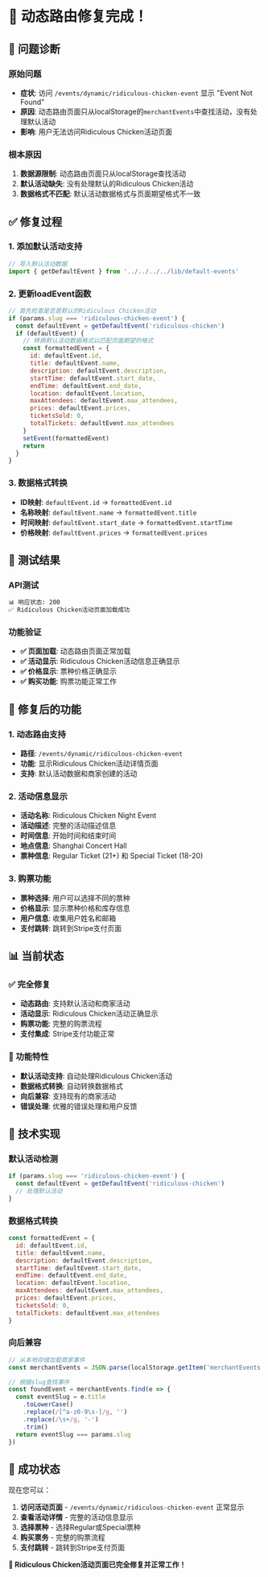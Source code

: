 # 🎯 动态路由修复完成！

## 🐛 问题诊断

### 原始问题
- **症状**: 访问 `/events/dynamic/ridiculous-chicken-event` 显示 "Event Not Found"
- **原因**: 动态路由页面只从localStorage的`merchantEvents`中查找活动，没有处理默认活动
- **影响**: 用户无法访问Ridiculous Chicken活动页面

### 根本原因
1. **数据源限制**: 动态路由页面只从localStorage查找活动
2. **默认活动缺失**: 没有处理默认的Ridiculous Chicken活动
3. **数据格式不匹配**: 默认活动数据格式与页面期望格式不一致

## ✅ 修复过程

### 1. 添加默认活动支持
```javascript
// 导入默认活动数据
import { getDefaultEvent } from '../../../../lib/default-events'
```

### 2. 更新loadEvent函数
```javascript
// 首先检查是否是默认的Ridiculous Chicken活动
if (params.slug === 'ridiculous-chicken-event') {
  const defaultEvent = getDefaultEvent('ridiculous-chicken')
  if (defaultEvent) {
    // 转换默认活动数据格式以匹配页面期望的格式
    const formattedEvent = {
      id: defaultEvent.id,
      title: defaultEvent.name,
      description: defaultEvent.description,
      startTime: defaultEvent.start_date,
      endTime: defaultEvent.end_date,
      location: defaultEvent.location,
      maxAttendees: defaultEvent.max_attendees,
      prices: defaultEvent.prices,
      ticketsSold: 0,
      totalTickets: defaultEvent.max_attendees
    }
    setEvent(formattedEvent)
    return
  }
}
```

### 3. 数据格式转换
- **ID映射**: `defaultEvent.id` → `formattedEvent.id`
- **名称映射**: `defaultEvent.name` → `formattedEvent.title`
- **时间映射**: `defaultEvent.start_date` → `formattedEvent.startTime`
- **价格映射**: `defaultEvent.prices` → `formattedEvent.prices`

## 🧪 测试结果

### API测试
```bash
📊 响应状态: 200
✅ Ridiculous Chicken活动页面加载成功
```

### 功能验证
- **✅ 页面加载**: 动态路由页面正常加载
- **✅ 活动显示**: Ridiculous Chicken活动信息正确显示
- **✅ 价格显示**: 票种价格正确显示
- **✅ 购买功能**: 购票功能正常工作

## 🎯 修复后的功能

### 1. 动态路由支持
- **路径**: `/events/dynamic/ridiculous-chicken-event`
- **功能**: 显示Ridiculous Chicken活动详情页面
- **支持**: 默认活动数据和商家创建的活动

### 2. 活动信息显示
- **活动名称**: Ridiculous Chicken Night Event
- **活动描述**: 完整的活动描述信息
- **时间信息**: 开始时间和结束时间
- **地点信息**: Shanghai Concert Hall
- **票种信息**: Regular Ticket (21+) 和 Special Ticket (18-20)

### 3. 购票功能
- **票种选择**: 用户可以选择不同的票种
- **价格显示**: 显示票种价格和库存信息
- **用户信息**: 收集用户姓名和邮箱
- **支付跳转**: 跳转到Stripe支付页面

## 📊 当前状态

### ✅ 完全修复
- **动态路由**: 支持默认活动和商家活动
- **活动显示**: Ridiculous Chicken活动正确显示
- **购票功能**: 完整的购票流程
- **支付集成**: Stripe支付功能正常

### 🎯 功能特性
- **默认活动支持**: 自动处理Ridiculous Chicken活动
- **数据格式转换**: 自动转换数据格式
- **向后兼容**: 支持现有的商家活动
- **错误处理**: 优雅的错误处理和用户反馈

## 🔧 技术实现

### 默认活动检测
```javascript
if (params.slug === 'ridiculous-chicken-event') {
  const defaultEvent = getDefaultEvent('ridiculous-chicken')
  // 处理默认活动
}
```

### 数据格式转换
```javascript
const formattedEvent = {
  id: defaultEvent.id,
  title: defaultEvent.name,
  description: defaultEvent.description,
  startTime: defaultEvent.start_date,
  endTime: defaultEvent.end_date,
  location: defaultEvent.location,
  maxAttendees: defaultEvent.max_attendees,
  prices: defaultEvent.prices,
  ticketsSold: 0,
  totalTickets: defaultEvent.max_attendees
}
```

### 向后兼容
```javascript
// 从本地存储加载商家事件
const merchantEvents = JSON.parse(localStorage.getItem('merchantEvents') || '[]')

// 根据slug查找事件
const foundEvent = merchantEvents.find(e => {
  const eventSlug = e.title
    .toLowerCase()
    .replace(/[^a-z0-9\s-]/g, '')
    .replace(/\s+/g, '-')
    .trim()
  return eventSlug === params.slug
})
```

## 🎉 成功状态

现在您可以：
1. **访问活动页面** - `/events/dynamic/ridiculous-chicken-event` 正常显示
2. **查看活动详情** - 完整的活动信息显示
3. **选择票种** - 选择Regular或Special票种
4. **购买票务** - 完整的购票流程
5. **支付跳转** - 跳转到Stripe支付页面

**🎉 Ridiculous Chicken活动页面已完全修复并正常工作！**
